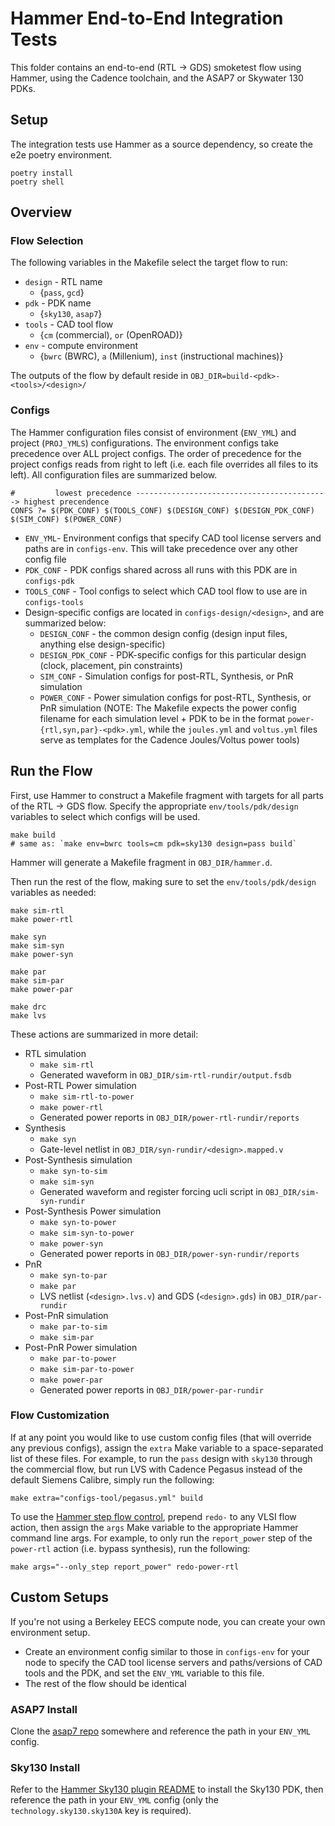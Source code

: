 # Hammer End-to-End Integration Tests

This folder contains an end-to-end (RTL -> GDS) smoketest flow using Hammer, using the Cadence toolchain, and the ASAP7 or Skywater 130 PDKs.

## Setup

The integration tests use Hammer as a source dependency, so create the e2e poetry environment.

```shell
poetry install
poetry shell
```

## Overview


### Flow Selection

The following variables in the Makefile select the target flow to run:

- `design` - RTL name
    - {`pass`, `gcd`}
- `pdk` - PDK name
    - {`sky130`, `asap7`}
- `tools` - CAD tool flow
    - {`cm` (commercial), `or` (OpenROAD)}
- `env` - compute environment
    - {`bwrc` (BWRC), `a` (Millenium), `inst` (instructional machines)}

The outputs of the flow by default reside in `OBJ_DIR=build-<pdk>-<tools>/<design>/`

### Configs

The Hammer configuration files consist of environment (`ENV_YML`) and project (`PROJ_YMLS`) configurations.
The environment configs take precedence over ALL project configs.
The order of precedence for the project configs reads from right to left (i.e. each file overrides all files to its left).
All configuration files are summarized below.

```shell
#         lowest precedence -------------------------------------------> highest precendence
CONFS ?= $(PDK_CONF) $(TOOLS_CONF) $(DESIGN_CONF) $(DESIGN_PDK_CONF) $(SIM_CONF) $(POWER_CONF)
```

- `ENV_YML`- Environment configs that specify CAD tool license servers and paths are in `configs-env`.
  This will take precedence over any other config file
- `PDK_CONF` - PDK configs shared across all runs with this PDK are in `configs-pdk`
- `TOOLS_CONF` - Tool configs to select which CAD tool flow to use are in `configs-tools`
- Design-specific configs are located in `configs-design/<design>`, and are summarized below:
    - `DESIGN_CONF` - the common design config (design input files, anything else design-specific)
    - `DESIGN_PDK_CONF` - PDK-specific configs for this particular design (clock, placement, pin constraints)
    - `SIM_CONF` - Simulation configs for post-RTL, Synthesis, or PnR simulation
    - `POWER_CONF` - Power simulation configs for post-RTL, Synthesis, or PnR simulation
      (NOTE: The Makefile expects the power config filename for each simulation level + PDK to be in the format `power-{rtl,syn,par}-<pdk>.yml`,
      while the `joules.yml` and `voltus.yml` files serve as templates for the Cadence Joules/Voltus power tools)


## Run the Flow

First, use Hammer to construct a Makefile fragment with targets for all parts of the RTL -> GDS flow.
Specify the appropriate `env/tools/pdk/design` variables to select which configs will be used.

```shell
make build
# same as: `make env=bwrc tools=cm pdk=sky130 design=pass build`
```

Hammer will generate a Makefile fragment in `OBJ_DIR/hammer.d`.

Then run the rest of the flow, making sure to set the `env/tools/pdk/design` variables as needed:

```shell
make sim-rtl
make power-rtl

make syn
make sim-syn
make power-syn

make par
make sim-par
make power-par

make drc
make lvs
```

These actions are summarized in more detail:

- RTL simulation
    - `make sim-rtl`
    - Generated waveform in `OBJ_DIR/sim-rtl-rundir/output.fsdb`
- Post-RTL Power simulation
    - `make sim-rtl-to-power`
    - `make power-rtl`
    - Generated power reports in `OBJ_DIR/power-rtl-rundir/reports`
- Synthesis
    - `make syn`
    - Gate-level netlist in `OBJ_DIR/syn-rundir/<design>.mapped.v`
- Post-Synthesis simulation
    - `make syn-to-sim`
    - `make sim-syn`
    - Generated waveform and register forcing ucli script in `OBJ_DIR/sim-syn-rundir`
- Post-Synthesis Power simulation
    - `make syn-to-power`
    - `make sim-syn-to-power`
    - `make power-syn`
    - Generated power reports in `OBJ_DIR/power-syn-rundir/reports`
- PnR
    - `make syn-to-par`
    - `make par`
    - LVS netlist (`<design>.lvs.v`) and GDS (`<design>.gds`) in `OBJ_DIR/par-rundir`
- Post-PnR simulation
    - `make par-to-sim`
    - `make sim-par`
- Post-PnR Power simulation
    - `make par-to-power`
    - `make sim-par-to-power`
    - `make power-par`
    - Generated power reports in `OBJ_DIR/power-par-rundir`

### Flow Customization

If at any point you would like to use custom config files (that will override any previous configs), assign the `extra` Make variable to a space-separated list of these files.
For example, to run the `pass` design with `sky130` through the commercial flow, but run LVS with Cadence Pegasus instead of the default Siemens Calibre,
simply run the following:

```shell
make extra="configs-tool/pegasus.yml" build
```

To use the [Hammer step flow control](https://hammer-vlsi.readthedocs.io/en/stable/Hammer-Use/Flow-Control.html), prepend `redo-` to any VLSI flow action,
then assign the `args` Make variable to the appropriate Hammer command line args.
For example, to only run the `report_power` step of the `power-rtl` action (i.e. bypass synthesis), run the following:

```shell
make args="--only_step report_power" redo-power-rtl
```

## Custom Setups

If you're not using a Berkeley EECS compute node, you can create your own environment setup.

- Create an environment config similar to those in `configs-env` for your node to specify the CAD tool license servers and paths/versions of CAD tools and the PDK, and set the `ENV_YML` variable to this file.
- The rest of the flow should be identical

### ASAP7 Install

Clone the [asap7 repo](https://github.com/The-OpenROAD-Project/asap7) somewhere and reference the path in your `ENV_YML` config.

### Sky130 Install

Refer to the [Hammer Sky130 plugin README](https://github.com/ucb-bar/hammer/tree/master/hammer/technology/sky130)
to install the Sky130 PDK, then reference the path in your `ENV_YML` config (only the `technology.sky130.sky130A` key is required).
